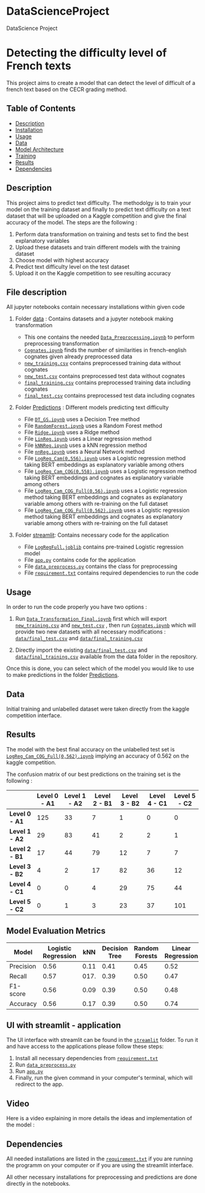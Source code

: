# DataScienceProject
DataScience Project

# Detecting the difficulty level of French texts

This project aims to create a model that can detect the level of difficult of a french text based on the CECR grading method.

## Table of Contents

- [Description](#description)
- [Installation](#installation)
- [Usage](#usage)
- [Data](#data)
- [Model Architecture](#model-architecture)
- [Training](#training)
- [Results](#results)
- [Dependencies](#dependencies)


## Description
This project aims to predict text difficulty. The methodolgy is to train your model on the training dataset and finally to predict text difficulty on a text dataset that will be uploaded on a Kaggle competition and give the final accuracy of the model. 
The steps are the following : 
1. Perform data transformation on training and tests set to find the best explanatory variables
2. Upload these datasets and train different models with the training dataset
3. Choose model with highest accuracy
4. Predict text difficulty level on the test dataset
5. Upload it on the Kaggle competition to see resulting accuracy
   
## File description
All jupyter notebooks contain necessary installations within given code

1. Folder [data](data) : Contains datasets and a jupyter notebook making transformation
   - This one contains the needed [`Data_Preprocessing.ipynb`](data/Data_Preprocessing.ipynb) to perform preprocessing transformation
   - [`Cognates.ipynb`](data/Cognates.ipynb) finds the number of similarities in french-english cognates given already preprocessed data
   - [`new_training.csv`](data/new_training.csv) contains preprocessed training data without cognates
   - [`new_test.csv`](data/new_test.csv) contains preprocessed test data without cognates
   - [`final_training.csv`](data/final_training.csv) contains preprocessed training data including cognates
   - [`final_test.csv`](data/final_test.csv) contains preprocessed test data including cognates
     
2. Folder [Predictions](Predictions) : Different models predicting text difficulty
   - File [`DT_GS.ipynb`](Predictions/DT_GS.ipynb) uses a Decision Tree method 
   - File [`RandomForest.ipynb`](Predictions/RandomForest.ipynb) uses a Random Forest method 
   - File [`Ridge.ipynb`](Predictions/Ridge.ipynb) uses a Ridge method 
   - File [`LinReg.ipynb`](Predictions/LinReg.ipynb) uses a Linear regression method
   - File [`kNNReg.ipynb`](Predictions/kNNReg.ipynb) uses a kNN regression method
   - File [`nnReg.ipynb`](Predictions/nnReg.ipynb) uses a Neural Network method 
   - File [`LogReg_Cam(0,556).ipynb`](Predictions/LogReg_Cam(0,556).ipynb) uses a Logistic regression method taking BERT embeddings as explanatory variable among others
   - File [`LogReg_Cam_COG(0,558).ipynb`](Predictions/LogReg_Cam_COG(0,558).ipynb) uses a Logistic regression method taking BERT embeddings and cognates as explanatory variable among others
   - File [`LogReg_Cam_COG_Full(0,56).ipynb`](Predictions/LogReg_Cam_COG_Full(0,56).ipynb) uses a Logistic regression method taking BERT embeddings and cognates as explanatory variable among others with re-training on the full dataset
   - File [`LogReg_Cam_COG_Full(0,562).ipynb`](Predictions/LogReg_Cam_COG_Full(0,562).ipynb) uses a Logistic regression method taking BERT embeddings and cognates as explanatory variable among others with re-training on the full dataset

3. Folder [streamlit](streamlit): Contains necessary code for the application
   - File [`LogRegFull.joblib`](streamlit/LogRegFull.joblib) contains pre-trained Logistic regression model
   - File [`app.py`](streamlit/app.py) contains code for the application
   - File [`data_preprocess.py`](streamlit/data_preprocess.py) contains the class for preprocessing
   - File [`requirement.txt`](streamlit/requirement.txt) contains required dependencies to run the code


## Usage
In order to run the code properly you have two options : 
  1. Run [`Data_Transformation_Final.ipynb`](data/Data_Transformation_Final.ipynb) first which will export [`new_training.csv`](data/new_training.csv) and [`new_test.csv`](data/new_test.csv) , then run [`Cognates.ipynb`](data/Cognates.ipynb) which will provide two new datasets with all necessary modifications : [`data/final_test.csv`](data/final_test.csv) and [`data/final_training.csv`](data/final_training.csv)

  2. Directly import the existing [`data/final_test.csv`](data/final_test.csv) and [`data/final_training.csv`](data/final_training.csv) available from the data folder in the repository.

Once this is done, you can select which of the model you would like to use to make predictions in the folder [Predictions](Predictions). 

## Data

Initial training and unlabelled dataset were taken directly from the kaggle competition interface. 

## Results

The model with the best final accuracy on the unlabelled test set is [`LogReg_Cam_COG_Full(0,562).ipynb`](Predictions/LogReg_Cam_COG_Full(0,562).ipynb) implying an accuracy of 0.562 on the kaggle competition. 

The confusion matrix of our best predictions on the training set is the following : 

|                  | Level 0 - A1 | Level 1 - A2 | Level 2 - B1 | Level 3 - B2 | Level 4 - C1 | Level 5 - C2 |
|------------------|---------|---------|---------|---------|---------|---------|
| **Level 0 - A1**      | 125     | 33      | 7       | 1       | 0       | 0       |
| **Level 1 - A2**      | 29      | 83      | 41      | 2       | 2       | 1       |
| **Level 2 - B1**      | 17      | 44      | 79      | 12      | 7       | 7       |
| **Level 3 - B2**      | 4       | 2       | 17      | 82      | 36      | 12      |
| **Level 4 - C1**      | 0       | 0       | 4       | 29      | 75      | 44      |
| **Level 5 - C2**      | 0       | 1       | 3       | 23      | 37      | 101     |


## Model Evaluation Metrics

| Model                | Logistic Regression | kNN | Decision Tree | Random Forests |Linear Regression | Neural Network | Ridge 
|----------------------|---------------------|-----|---------------|-----------------|----------------------|--------------|--------|
| Precision            | 0.56                | 0.11| 0.41          | 0.45           | 0.52                |     0.51         | 0.52    
| Recall               | 0.57                | 017.| 0.39         | 0.50           | 0.47                 |       0.46       | 0.47
| F1-score             | 0.56                | 0.09| 0.39          | 0.50            | 0.48                 |       0.45       | 0.47
| Accuracy             | 0.56                | 0.17| 0.39          | 0.50            | 0.74                 |   0.46           | 0.76

## UI with streamlit - application
The UI interface with streamlit can be found in the [`streamlit`](data/streamlit) folder. To run it and have access to the applications please follow these steps: 
1. Install all necessary dependencies from [`requirement.txt`](streamlit/requirement.txt)
2. Run [`data_preprocess.py`](streamlit/data_preprocess.py)
3. Run [`app.py`](streamlit/app.py)
4. Finally, run the given command in your computer's terminal, which will redirect to the app. 

## Video

Here is a video explaining in more details the ideas and implementation of the model : 

## Dependencies

All needed installations are listed in the [`requirement.txt`](streamlit/requirement.txt) if you are running the programm on your computer or if you are using the streamlit interface. 

All other necessary installations for preprocessing and predictions are done directly in the notebooks. 
  
